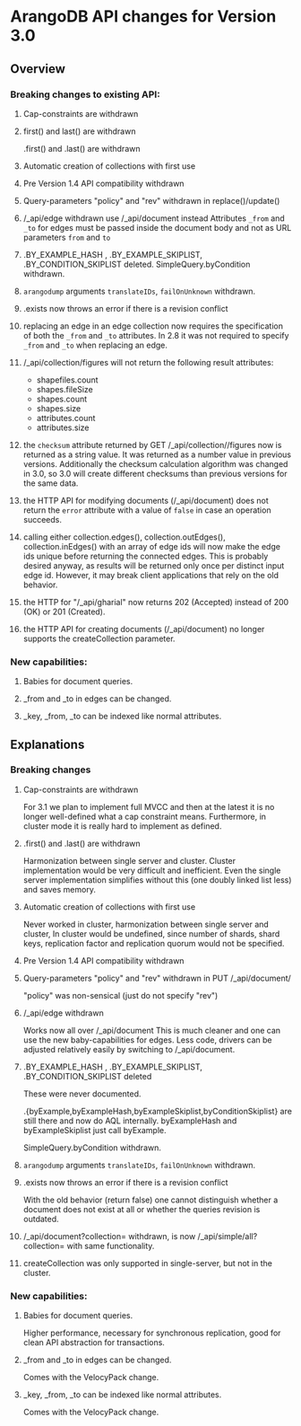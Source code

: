 ArangoDB API changes for Version 3.0
====================================

Overview
--------

### Breaking changes to existing API:

 1. Cap-constraints are withdrawn

 2. first() and last() are withdrawn

    <collection>.first() and <collection>.last() are withdrawn
 
 3. Automatic creation of collections with first use

 4. Pre Version 1.4 API compatibility withdrawn

 5. Query-parameters "policy" and "rev" withdrawn in replace()/update()

 6. /_api/edge withdrawn
    use /_api/document instead
    Attributes `_from` and `_to` for edges must be passed inside the
    document body and not as URL parameters `from` and `to`

 7. <collection>.BY_EXAMPLE_HASH , <collection>.BY_EXAMPLE_SKIPLIST,
    <collection>.BY_CONDITION_SKIPLIST deleted.
    SimpleQuery.byCondition withdrawn.

 8. `arangodump` arguments `translateIDs`, `failOnUnknown` withdrawn.

 9. <collection>.exists now throws an error if there is a revision
    conflict

10. replacing an edge in an edge collection now requires the specification
    of both the `_from` and `_to` attributes. In 2.8 it was not required
    to specify `_from` and `_to` when replacing an edge.

11. /_api/collection/figures will not return the following result attributes:
    - shapefiles.count
    - shapes.fileSize
    - shapes.count
    - shapes.size
    - attributes.count
    - attributes.size

12. the `checksum` attribute returned by GET /_api/collection/<collection>/figures
    now is returned as a string value. It was returned as a number value in previous
    versions. Additionally the checksum calculation algorithm was changed in 3.0,
    so 3.0 will create different checksums than previous versions for the same data.

13. the HTTP API for modifying documents (/_api/document) does not return the `error`
    attribute with a value of `false` in case an operation succeeds.

14. calling either collection.edges(), collection.outEdges(), collection.inEdges()
    with an array of edge ids will now make the edge ids unique before returning the
    connected edges. This is probably desired anyway, as results will be returned only
    once per distinct input edge id. However, it may break client applications that 
    rely on the old behavior.

15. the HTTP for "/_api/gharial" now returns 202 (Accepted) instead of 200 (OK) or
    201 (Created).

16. the HTTP API for creating documents (/_api/document) no longer supports the
    createCollection parameter.

### New capabilities:

 1. Babies for document queries.

 2. _from and _to in edges can be changed.

 3. _key, _from, _to can be indexed like normal attributes.

Explanations
------------

### Breaking changes

 1. Cap-constraints are withdrawn

    For 3.1 we plan to implement full MVCC and then at the latest it is
    no longer well-defined what a cap constraint means. Furthermore, in
    cluster mode it is really hard to implement as defined.

 2. <collection>.first() and <collection>.last() are withdrawn

    Harmonization between single server and cluster. Cluster
    implementation would be very difficult and inefficient. Even the
    single server implementation simplifies without this (one doubly
    linked list less) and saves memory.

 3. Automatic creation of collections with first use

    Never worked in cluster, harmonization between single server and
    cluster, In cluster would be undefined, since number of shards,
    shard keys, replication factor and replication quorum would not be
    specified.

 4. Pre Version 1.4 API compatibility withdrawn

 5. Query-parameters "policy" and "rev" withdrawn in PUT /_api/document/<id>

    "policy" was non-sensical (just do not specify "rev")

 6. /_api/edge withdrawn

    Works now all over /_api/document
    This is much cleaner and one can use the new baby-capabilities for
    edges. Less code, drivers can be adjusted relatively easily by switching
    to /_api/document.

 7. <collection>.BY_EXAMPLE_HASH , <collection>.BY_EXAMPLE_SKIPLIST,
    <collection>.BY_CONDITION_SKIPLIST deleted

    These were never documented.

    <collection>.{byExample,byExampleHash,byExampleSkiplist,byConditionSkiplist}
    are still there and now do AQL internally. byExampleHash and
    byExampleSkiplist just call byExample.
    
    SimpleQuery.byCondition withdrawn.

 8. `arangodump` arguments `translateIDs`, `failOnUnknown` withdrawn.

 9. <collection>.exists now throws an error if there is a revision conflict

    With the old behavior (return false) one cannot distinguish whether
    a document does not exist at all or whether the queries revision is
    outdated.
    
10. /_api/document?collection=<name> withdrawn,
    is now
    /_api/simple/all?collection=<name> with same functionality.

16. createCollection was only supported in single-server, but not in the
    cluster.

### New capabilities:

 1. Babies for document queries.

    Higher performance, necessary for synchronous replication, good for
    clean API abstraction for transactions.

 2. _from and _to in edges can be changed.

    Comes with the VelocyPack change.

 3. _key, _from, _to can be indexed like normal attributes.

    Comes with the VelocyPack change.
